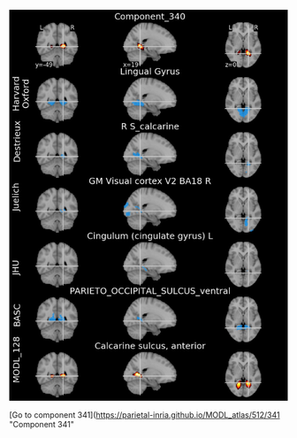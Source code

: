 


![340](preliminary/340.jpg "Component 340")

[Go to component 341](https://parietal-inria.github.io/MODL_atlas/512/341 "Component 341"